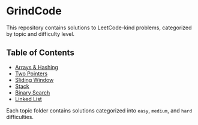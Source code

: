# GrindCode

This repository contains solutions to LeetCode-kind problems, categorized by topic and difficulty level.

## Table of Contents
- [Arrays & Hashing](<./Arrays & Hashing/README.md>)
- [Two Pointers](<./Two Pointers/README.md>)
- [Sliding Window](<./Sliding Window/README.md>)
- [Stack](./Stack/README.md)
- [Binary Search](<./Binary Search/README.md>)
- [Linked List](<./Linked List/README.md>)

Each topic folder contains solutions categorized into `easy`, `medium`, and `hard` difficulties.
